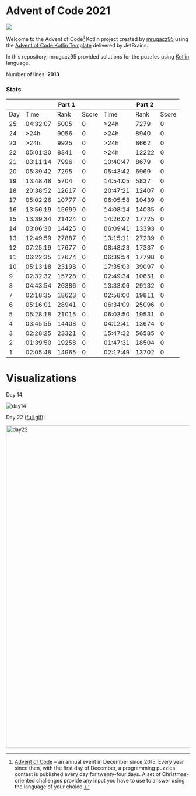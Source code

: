 # Advent of Code 2021

![](https://img.shields.io/badge/stars%20⭐-50-yellow)

Welcome to the Advent of Code[^aoc] Kotlin project created by [mrugacz95][github] using
the [Advent of Code Kotlin Template][template] delivered by JetBrains.

In this repository, mrugacz95 provided solutions for the puzzles using [Kotlin][kotlin] language.

Number of lines: **2913**

### Stats

|     |            | **Part 1** |        |            | **Part 2** |        |
|-----|------------|--------|--------|------------| -------|--------|
| Day |      Time  |  Rank  | Score  |      Time  |  Rank  | Score  |
|  25 |   04:32:07 |   5005 |      0 |       >24h |   7279 |      0 |
|  24 |       >24h |   9056 |      0 |       >24h |   8940 |      0 |
|  23 |       >24h |   9925 |      0 |       >24h |   8662 |      0 |
|  22 |   05:01:20 |   8341 |      0 |       >24h |  12222 |      0 |
|  21 |   03:11:14 |   7996 |      0 |   10:40:47 |   8679 |      0 |
|  20 |   05:39:42 |   7295 |      0 |   05:43:42 |   6969 |      0 |
|  19 |   13:48:48 |   5704 |      0 |   14:54:05 |   5837 |      0 |
|  18 |   20:38:52 |  12617 |      0 |   20:47:21 |  12407 |      0 |
|  17 |   05:02:26 |  10777 |      0 |   06:05:58 |  10439 |      0 |
|  16 |   13:56:19 |  15699 |      0 |   14:08:14 |  14035 |      0 |
|  15 |   13:39:34 |  21424 |      0 |   14:26:02 |  17725 |      0 |
|  14 |   03:06:30 |  14425 |      0 |   06:09:41 |  13393 |      0 |
|  13 |   12:49:59 |  27887 |      0 |   13:15:11 |  27239 |      0 |
|  12 |   07:25:19 |  17677 |      0 |   08:48:23 |  17337 |      0 |
|  11 |   06:22:35 |  17674 |      0 |   06:39:54 |  17798 |      0 |
|  10 |   05:13:18 |  23198 |      0 |   17:35:03 |  39097 |      0 |
|   9 |   02:32:32 |  15728 |      0 |   02:49:34 |  10651 |      0 |
|   8 |   04:43:54 |  26386 |      0 |   13:33:06 |  29132 |      0 |
|   7 |   02:18:35 |  18623 |      0 |   02:58:00 |  19811 |      0 |
|   6 |   05:16:01 |  28941 |      0 |   06:34:09 |  25096 |      0 |
|   5 |   05:28:18 |  21015 |      0 |   06:03:50 |  19531 |      0 |
|   4 |   03:45:55 |  14408 |      0 |   04:12:41 |  13674 |      0 |
|   3 |   02:28:25 |  23321 |      0 |   15:47:32 |  56585 |      0 |
|   2 |   01:39:50 |  19258 |      0 |   01:47:31 |  18504 |      0 |
|   1 |   02:05:48 |  14965 |      0 |   02:17:49 |  13702 |      0 |

# Visualizations

Day 14:

![day14](https://user-images.githubusercontent.com/12548284/151246594-857900fa-be16-421a-a103-5a9d6579eec6.gif)

Day 22 ([full gif](https://www.reddit.com/r/adventofcode/comments/rqq8gi/2021_day_22_part_2_reactor_leftovers_after_cut_out/)):

<img width="881" alt="day22" src="https://user-images.githubusercontent.com/12548284/151246626-011572a1-1c70-480a-87b5-78b1d219b141.png">


[^aoc]:
    [Advent of Code][aoc] – an annual event in December since 2015.
    Every year since then, with the first day of December, a programming puzzles contest is published every day for twenty-four days.
    A set of Christmas-oriented challenges provide any input you have to use to answer using the language of your choice.

[aoc]: https://adventofcode.com

[docs]: https://kotlinlang.org/docs/home.html

[github]: https://github.com/mrugacz95
[issues]: https://github.com/kotlin-hands-on/advent-of-code-kotlin-template/issues
[kotlin]: https://kotlinlang.org
[slack]: https://surveys.jetbrains.com/s3/kotlin-slack-sign-up
[template]: https://github.com/kotlin-hands-on/advent-of-code-kotlin-template
